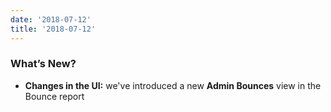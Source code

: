 ```yaml
---
date: '2018-07-12'
title: '2018-07-12'
---
```


### What’s New?

* **Changes in the UI:** we've introduced a new **Admin Bounces** view in the Bounce report

